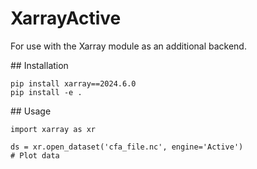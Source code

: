 # XarrayActive
For use with the Xarray module as an additional backend.

## Installation

```
pip install xarray==2024.6.0
pip install -e .
```

## Usage

```
import xarray as xr

ds = xr.open_dataset('cfa_file.nc', engine='Active')
# Plot data

```